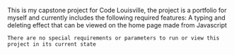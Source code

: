 This is my capstone project for Code Louisville, the project is a portfolio for myself and currently includes the following required features:
    A typing and deleting effect that can be viewed on the home page made from Javascript

    There are no special requirements or parameters to run or view this project in its current state
